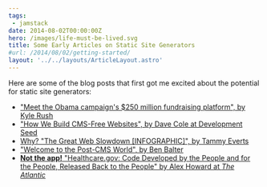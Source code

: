 ```yaml
---
tags:
 - jamstack
date: 2014-08-02T00:00:00Z
hero: /images/life-must-be-lived.svg
title: Some Early Articles on Static Site Generators 
#url: /2014/08/02/getting-started/
layout: '../../layouts/ArticleLayout.astro'
---
```


Here are some of the blog posts that first got me excited about the potential for static site generators:

- ["Meet the Obama campaign's \$250 million fundraising platform", by Kyle Rush](https://web.archive.org/web/20130111080801/http://kylerush.net/blog/meet-the-obama-campaigns-250-million-fundraising-platform/)
- ["How We Build CMS-Free Websites", by Dave Cole at Development Seed](http://developmentseed.org/blog/2012/07/27/build-cms-free-websites/)
- [Why? "The Great Web Slowdown [INFOGRAPHIC]", by Tammy Everts](http://www.webperformancetoday.com/2014/02/25/the-great-web-slowdown-infographic/)
- ["Welcome to the Post-CMS World", by Ben Balter](http://ben.balter.com/2012/10/01/welcome-to-the-post-cms-world/)
- [**Not the app!** "Healthcare.gov: Code Developed by the People and for the People, Released Back to the People" by Alex Howard at _The Atlantic_](http://www.theatlantic.com/technology/archive/2013/06/healthcaregov-code-developed-by-the-people-and-for-the-people-released-back-to-the-people/277295/)

<!-- - ["The Static Web Returns", by Rob Muhlestein](https://web.archive.org/web/20140909215011/http://robmuh.com/the-static-web-returns/) -->

